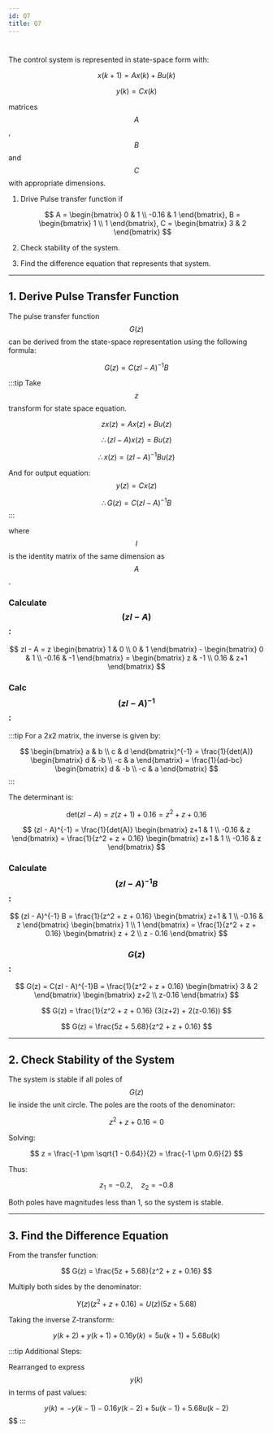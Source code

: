 ```yaml
---
id: Q7
title: Q7
---
```


#

The control system is represented in state-space form with:

$$
x(k+1) = Ax(k) + Bu(k)
$$

$$
y(k) = Cx(k)
$$

matrices $$A$$, $$B$$ and $$C$$ with appropriate dimensions.

1. Drive Pulse transfer function if

    $$
    A = \begin{bmatrix} 0 & 1 \\ -0.16 & 1 \end{bmatrix}, B = \begin{bmatrix} 1 \\ 1 \end{bmatrix}, C = \begin{bmatrix} 3 & 2 \end{bmatrix}
    $$
2. Check stability of the system.
3. Find the difference equation that represents that system.

---

## 1. Derive Pulse Transfer Function

The pulse transfer function $$G(z)$$ can be derived from the state-space representation using the following formula:

$$
G(z) = C(zI - A)^{-1}B
$$

:::tip
Take $$z$$ transform for state space equation.

$$
zx(z) = Ax(z) + Bu(z)
$$


$$
\therefore (zI - A)x(z) = Bu(z)
$$

$$
\therefore x(z) = (zI - A)^{-1}Bu(z)
$$

And for output equation:
$$
y(z) = Cx(z)
$$

$$
\therefore G(z) = C(zI - A)^{-1}B
$$
:::

where $$I$$ is the identity matrix of the same dimension as $$A$$.

### Calculate $$(zI - A)$$:

$$
zI - A = z \begin{bmatrix} 1 & 0 \\ 0 & 1 \end{bmatrix} - \begin{bmatrix} 0 & 1 \\ -0.16 & -1 \end{bmatrix} = \begin{bmatrix} z & -1 \\ 0.16 & z+1 \end{bmatrix}
$$

### Calc $$(zI - A)^{-1}$$:
:::tip
For a 2x2 matrix, the inverse is given by:

$$
\begin{bmatrix} a & b \\ c & d \end{bmatrix}^{-1} =
\frac{1}{det(A)} \begin{bmatrix} d & -b \\ -c & a \end{bmatrix} =
\frac{1}{ad-bc} \begin{bmatrix} d & -b \\ -c & a \end{bmatrix}
$$
:::

The determinant is:

$$
\text{det}(zI - A) = z(z + 1) + 0.16 = z^2 + z + 0.16
$$

$$
(zI - A)^{-1} = \frac{1}{det(A)} \begin{bmatrix} z+1 & 1 \\ -0.16 & z \end{bmatrix} = \frac{1}{z^2 + z + 0.16} \begin{bmatrix} z+1 & 1 \\ -0.16 & z \end{bmatrix}
$$

### Calculate $$(zI - A)^{-1} B$$:

$$
(zI - A)^{-1} B =
\frac{1}{z^2 + z + 0.16} \begin{bmatrix} z+1 & 1 \\ -0.16 & z \end{bmatrix} \begin{bmatrix} 1 \\ 1 \end{bmatrix} =
\frac{1}{z^2 + z + 0.16} \begin{bmatrix} z + 2 \\ z - 0.16 \end{bmatrix}
$$

### $$G(z)$$:

$$
G(z) = C(zI - A)^{-1}B =
\frac{1}{z^2 + z + 0.16} \begin{bmatrix} 3 & 2 \end{bmatrix} \begin{bmatrix} z+2 \\ z-0.16 \end{bmatrix}
$$

$$
G(z) = \frac{1}{z^2 + z + 0.16} (3(z+2) + 2(z-0.16))
$$

$$
G(z) = \frac{5z + 5.68}{z^2 + z + 0.16}
$$

---

## 2. Check Stability of the System

The system is stable if all poles of $$G(z)$$ lie inside the unit circle. The poles are the roots of the denominator:

$$
z^2 + z + 0.16 = 0
$$

Solving:

$$
z = \frac{-1 \pm \sqrt{1 - 0.64}}{2} = \frac{-1 \pm 0.6}{2}
$$

Thus:

$$
z_1 = -0.2, \quad z_2 = -0.8
$$

Both poles have magnitudes less than 1, so the system is stable.

---

## 3. Find the Difference Equation

From the transfer function:

$$
G(z) = \frac{5z + 5.68}{z^2 + z + 0.16}
$$

Multiply both sides by the denominator:

$$
Y(z)(z^2 + z + 0.16) = U(z)(5z + 5.68)
$$

Taking the inverse Z-transform:

$$
y(k+2) + y(k+1) + 0.16 y(k) = 5 u(k+1) + 5.68 u(k)
$$


:::tip
Additional Steps:

Rearranged to express $$y(k)$$ in terms of past values:

$$
y(k) = -y(k-1) - 0.16 y(k-2) + 5 u(k-1) + 5.68 u(k-2)
$$
$$
:::